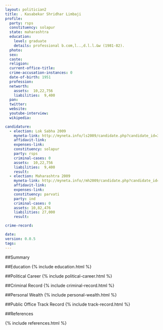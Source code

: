 ```yaml
---
layout: politician2
title: . Kasabekar Shridhar Limbaji
profile: 
  party: rsps
  constituency: solapur
  state: maharashtra
  education: 
    level: graduate
    details: professional b.com,l..,d.l.l.&w (1981-82).
  photo: 
  sex: 
  caste: 
  religion: 
  current-office-title: 
  crime-accusation-instances: 0
  date-of-birth: 1951
  profession: 
  networth: 
    assets:  10,22,756
    liabilities:  9,400
  pan: 
  twitter: 
  website: 
  youtube-interview: 
  wikipedia: 

candidature: 
  - election: Lok Sabha 2009
    myneta-link: http://myneta.info/ls2009/candidate.php?candidate_id=3738
    affidavit-link: 
    expenses-link: 
    constituency: solapur 
    party: rsps
    criminal-cases: 0
    assets:  10,22,756
    liabilities:  9,400
    result:  
  - election: Maharashtra 2009
    myneta-link: http://myneta.info//mh2009/candidate.php?candidate_id=2756
    affidavit-link: 
    expenses-link: 
    constituency: parvati 
    party: ind
    criminal-cases: 0
    assets: 10,82,476
    liabilities: 27,000
    result:  

crime-record: 

date: 
version: 0.0.5
tags: 
---
```

##Summary


##Education
{% include education.html %}


##Political Career
{% include political-career.html %}


##Criminal Record
{% include criminal-record.html %}


##Personal Wealth
{% include personal-wealth.html %}


##Public Office Track Record
{% include track-record.html %}


##References


{% include references.html %}
